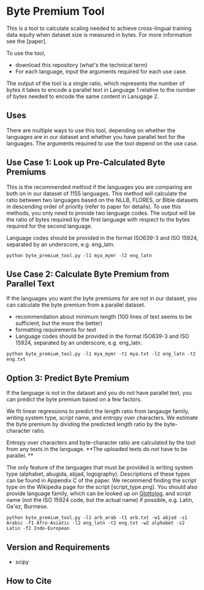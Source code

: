 # Byte Premium Tool
This is a tool to calculate scaling needed to achieve cross-lingual training data equity when dataset size is measured in bytes. For more information see the [paper].

To use the tool, 

*  download this repository (what's the technical term)
*  For each language, input the arguments required for each use case.

The output of the tool is a single ratio, which represents the number of bytes it takes to encode a parallel text in Language 1 relative to the number of bytes needed to encode the same content in Lanugage 2. 

## Uses

There are multiple ways to use this tool, depending on whether the languages are in our dataset and whether you have parallel text for the languages. The arguments required to use the tool depend on the use case. 

## Use Case 1: Look up Pre-Calculated Byte Premiums

This is the recommended method if the languages you are comparing are both on in our dataset of 1155 languages. This method will calculate the ratio between two languages based on the NLLB, FLORES, or Bible datasets in descending order of priority (refer to paper for details). To use this methods, you only need to provide two language codes. The output will be the ratio of bytes required by the first language with respect to the bytes required for the second language. 

Language codes should be provided in the format ISO639-3 and ISO 15924, separated by an underscore, e.g. eng_latn.

```
python byte_premium_tool.py -l1 mya_mymr -l2 eng_latn
```


## Use Case 2: Calculate Byte Premium from Parallel Text

If the languages you want the byte premiums for are not in our dataset, you can calculate the byte premium from a parallel dataset. 

*  recommendation about minimum length (100 lines of text seems to be sufficient, but the more the better)
*  formatting requirements for text
*  Language codes should be provided in the format ISO639-3 and ISO 15924, separated by an underscore, e.g. eng_latn.

```
python byte_premium_tool.py -l1 mya_mymr -t1 mya.txt -l2 eng_latn -t2 eng.txt
```


## Option 3: Predict Byte Premium

If the language is not in the dataset and you do not have parallel text, you can predict the byte premium based on a few factors. 

We fit linear regressions to predict the length ratio from langauge family, writing system type, script name, and entropy over characters. We estimate the byte premium by dividing the predicted length ratio by the byte-character ratio.

Entropy over characters and byte-character ratio are calculated by the tool from any texts in the language. **The uploaded texts do not have to be parallel. **

The only feature of the languages that must be provided is writing system type (alphabet, abugida, abjad, logography). Descriptions of these types can be found in Appendix C of the paper. We recommend finding the script type on the Wikipedia page for the script [script_type.png]. You should also provide language family, which can be looked up on [Glottolog](https://glottolog.org/glottolog/language), and script name (not the ISO 15924 code, but the actual name) if possible, e.g. Latin, Ge'ez, Burmese. 

```
python byte_premium_tool.py -l1 arb_arab -t1 arb.txt -w1 abjad -s1 Arabic -f1 Afro-Asiatic -l2 eng_latn -t2 eng.txt -w2 alphabet -s2 Latin -f2 Indo-European
```


## Version and Requirements

*  scipy

## How to Cite

